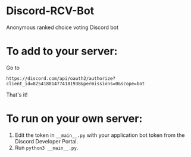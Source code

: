 # Discord-RCV-Bot
Anonymous ranked choice voting Discord bot

# To add to your server:

Go to
```
https://discord.com/api/oauth2/authorize?client_id=825418814774181938&permissions=0&scope=bot
```

That's it!

# To run on your own server:

1. Edit the token in `__main__.py` with your application bot token from the Discord Developer Portal.
2. Run `python3 __main__.py`.
